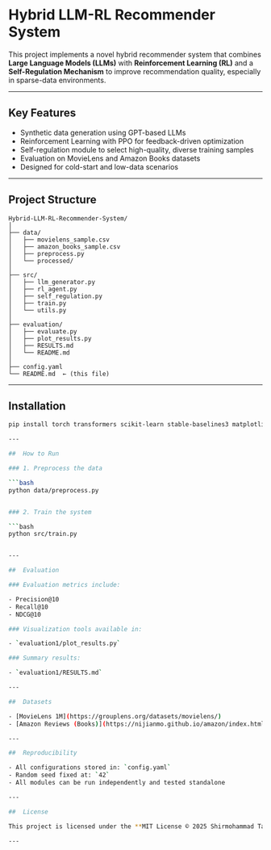 #  Hybrid LLM-RL Recommender System

This project implements a novel hybrid recommender system that combines **Large Language Models (LLMs)** with **Reinforcement Learning (RL)** and a **Self-Regulation Mechanism** to improve recommendation quality, especially in sparse-data environments.

---

##  Key Features

-  Synthetic data generation using GPT-based LLMs
-  Reinforcement Learning with PPO for feedback-driven optimization
-  Self-regulation module to select high-quality, diverse training samples
-  Evaluation on MovieLens and Amazon Books datasets
-  Designed for cold-start and low-data scenarios

---

##  Project Structure

```
Hybrid-LLM-RL-Recommender-System/
│
├── data/
│   ├── movielens_sample.csv
│   ├── amazon_books_sample.csv
│   ├── preprocess.py
│   └── processed/
│
├── src/
│   ├── llm_generator.py
│   ├── rl_agent.py
│   ├── self_regulation.py
│   ├── train.py
│   └── utils.py
│
├── evaluation/
│   ├── evaluate.py
│   ├── plot_results.py
│   ├── RESULTS.md
│   └── README.md
│
├── config.yaml
└── README.md  ← (this file)
```


---

##  Installation

```bash
pip install torch transformers scikit-learn stable-baselines3 matplotlib pandas

---

##  How to Run

### 1. Preprocess the data

```bash
python data/preprocess.py


### 2. Train the system

```bash
python src/train.py


---

##  Evaluation

### Evaluation metrics include:

- Precision@10
- Recall@10
- NDCG@10

### Visualization tools available in:

- `evaluation1/plot_results.py`

### Summary results:

- `evaluation1/RESULTS.md`

---

##  Datasets

- [MovieLens 1M](https://grouplens.org/datasets/movielens/)
- [Amazon Reviews (Books)](https://nijianmo.github.io/amazon/index.html)

---

##  Reproducibility

- All configurations stored in: `config.yaml`
- Random seed fixed at: `42`
- All modules can be run independently and tested standalone

---

##  License

This project is licensed under the **MIT License © 2025 Shirmohammad Tavangari**

---


